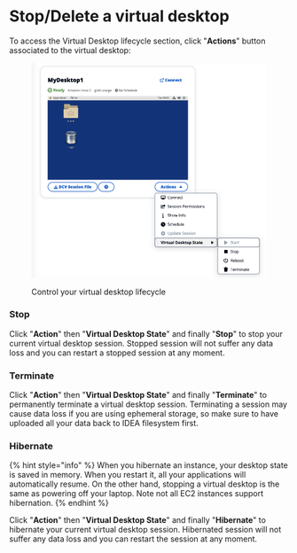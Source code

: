 # Stop/Delete a virtual desktop

To access the Virtual Desktop lifecycle section, click "**Actions**" button associated to the virtual desktop:

<figure><img src="../.gitbook/assets/Screen Shot 2022-10-25 at 2.00.17 PM.png" alt=""><figcaption><p>Control your virtual desktop lifecycle</p></figcaption></figure>

### Stop

Click "**Action**" then "**Virtual Desktop State**"  and finally "**Stop**" to stop your current virtual desktop session. Stopped session will not suffer any data loss and you can restart a stopped session at any moment.

### Terminate

Click "**Action**" then "**Virtual Desktop State**"  and finally "**Terminate**" to permanently terminate a virtual desktop  session. Terminating a session may cause data loss if you are using ephemeral storage, so make sure to have uploaded all your data back to IDEA filesystem first.

### Hibernate

{% hint style="info" %}
When you hibernate an instance, your desktop state is saved in memory. When you restart it, all your applications will automatically resume. On the other hand, stopping a virtual desktop is the same as powering off your laptop. Note not all EC2 instances support hibernation.
{% endhint %}

Click "**Action**" then "**Virtual Desktop State**"  and finally "**Hibernate**" to hibernate your current virtual desktop session. Hibernated session will not suffer any data loss and you can restart the session at any moment.&#x20;

##
